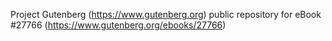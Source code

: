 Project Gutenberg (https://www.gutenberg.org) public repository for eBook #27766 (https://www.gutenberg.org/ebooks/27766)
